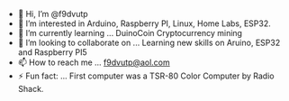 - 👋 Hi, I’m @f9dvutp
- 👀 I’m interested in Arduino, Raspberry PI, Linux, Home Labs, ESP32.
- 🌱 I’m currently learning ... DuinoCoin Cryptocurrency mining
- 💞️ I’m looking to collaborate on ... Learning new skills on Aruino, ESP32 and Raspberry PI5
- 📫 How to reach me ... f9dvutp@aol.com
- ⚡ Fun fact: ... First computer was a TSR-80 Color Computer by Radio Shack.

<!---
f9dvutp/f9dvutp is a ✨ special ✨ repository because its `README.md` (this file) appears on your GitHub profile.
You can click the Preview link to take a look at your changes.
--->
